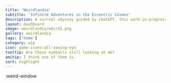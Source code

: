 ```yaml
---
title: 'Weirdlandia'
subtitle: 'Infinite Adventures in the Eccentric Cosmos'
description: A surreal odyssey guided by chatGPT, this work-in-progress promises to whisk you away to far-flung corners of absurdity and wonder.
layout: dashboard
image: weirdlandia/weird1.png
gallery: weirdlandia
tags: ['home']
category: wip
icon: game-icons:all-seeing-eye
tooltip: Are those eyeballs still looking at me?
amitip: I think one of them is.
sort: highlight
---
```


:weird-window
